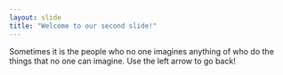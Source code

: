 ```yaml
---
layout: slide
title: "Welcome to our second slide!"
---
```

Sometimes it is the people who no one imagines anything of who do the things that no one can imagine.
Use the left arrow to go back!
